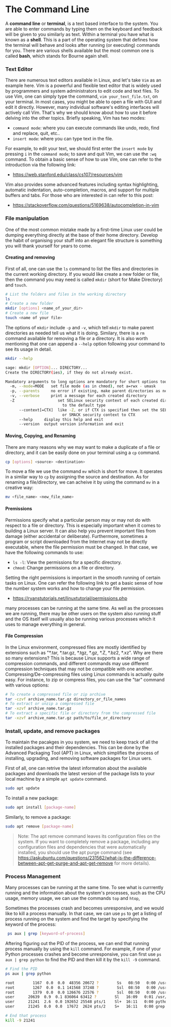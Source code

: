 # The Command Line

A **command line** or **terminal**, is a text based interface to the system. You are able to enter commands by typing them on the keyboard and feedback will be given to you similarly as text. Within a terminal you have what is known as a **shell**. This is a part of the operating system that defines how the terminal will behave and looks after running (or executing) commands for you. There are various shells available but the most common one is called **bash**, which stands for Bourne again shell.

### Text Editor

There are numerous text editors available in Linux, and let's take `Vim` as an example here. Vim is a powerful and flexible text editor that is widely used by programmers and system administrators to edit code and text files. To use Vim, one can simply type the command, `vim your_text_file.txt`, on your terminal. In most cases, you might be able to open a file with GUI and edit it directly. However, many individual software's editing interfaces will actively call Vim. That's why we should know about how to use it before delving into the other topics. Briefly speaking, Vim has two modes:

* `command mode`: where you can execute commands like undo, redo, find and replace, quit, etc..
* `insert mode`: where you can type text in the file.

For example, to edit your text, we should first enter the `insert mode` by pressing `i` in the `command mode`; to save and quit Vim, we can use the `:wq` command. To obtain a basic sense of how to use Vim, one can refer to the introduction via the following link: 
- https://web.stanford.edu/class/cs107/resources/vim 


Vim also provides some advanced features including syntax highlighting, automatic indentation, auto-completion, macros, and support for multiple buffers and tabs. For those who are interested in can refer to this post:
- https://stackoverflow.com/questions/5169638/autocompletion-in-vim


### File manipulation
One of the most common mistake made by a first-time Linux user could be dumping everything directly at the base of their home directory. Develop the habit of organising your stuff into an elegant file structure is something you will thank yourself for years to come.

#### Creating and removing
First of all, one can use the `ls` command to list the files and directories in the current working directory. If you would like create a new folder or file, then the command you may need is called `mkdir` (short for Make Directory) and `touch`.
```sh
# List the folders and files in the working directory
ls
# Create a new folder
mkdir [options] <name_of_your_dir>
# Create a new file
touch <name of your file>
```
The options of `mkdir` include `-p` and `-v`, which tell `mkdir` to make parent directories as needed  tell us what it is doing. Similary, there is a `rm` command available for removing a file or a directory. It is also worth mentioning that one can append a `--help` option following your command to see its usage in detail.
```sh
mkdir --help

sage: mkdir [OPTION]... DIRECTORY...
Create the DIRECTORY(ies), if they do not already exist.

Mandatory arguments to long options are mandatory for short options too.
  -m, --mode=MODE   set file mode (as in chmod), not a=rwx - umask
  -p, --parents     no error if existing, make parent directories as needed
  -v, --verbose     print a message for each created directory
  -Z                   set SELinux security context of each created directory
                         to the default type
      --context[=CTX]  like -Z, or if CTX is specified then set the SELinux
                         or SMACK security context to CTX
      --help     display this help and exit
      --version  output version information and exit

```


#### Moving, Copying, and Renaming 
There are many reasons why we may want to make a duplicate of a file or directory, and it can be easily done on your terminal using a `cp` command.
```sh
cp [options] <source> <destination>
```


To move a file we use the command `mv` which is short for move. It operates in a similar way to `cp` by assigning the source and destination. As for renaming a file/directory, we can acheive it by using the command `mv` in a creative way:
```sh
mv <file_name> <new_file_name>
```

#### Premissions
 Permissions specify what a particular person may or may not do with respect to a file or directory. This is especially important when it comes to building a Linux server. It can also help you prevent important files from damage (either accidental or deliberate). Furthermore, sometimes a program or script downloaded from the Internet may not be directly executable, where the file permission must be changed. In that case, we have the following commands to use:

 * `ls -l`: View the permissions for a specific directory.
 * `chmod`: Change permissions on a file or directory.

 Setting the right permissions is important in the smooth running of certain tasks on Linux. One can refer the following link to get a basic sense of how the number system works and how to change your file permission.
 - https://ryanstutorials.net/linuxtutorial/permissions.php


 many processes can be running at the same time. As well as the processes we are running, there may be other users on the system also running stuff and the OS itself will usually also be running various processes which it uses to manage everything in general.

#### File Compression
In the Linux environment, compressed files are mostly identified by extensions such as "*.tar, *.tar.gz, *.tgz, *.gz, *.Z, *.bz2, *.xz". Why are there so many extensions? This is because Linux supports a wide range of compression commands, and different commands may use different compression techniques that may not be compatible with one another. Compressing/De-compressing files using Linux commands is actually quite easy. For instance, to zip or compress files, you can use the "tar" command with various options:
```sh
# To create a compressed file or zip archive
tar -czvf archive_name.tar.gz directory_or_file_names
# To extract or unzip a compressed file
tar -xzvf archive_name.tar.gz
# To extract a specific file or directory from the compressed file
tar -xzvf archive_name.tar.gz path/to/file_or_directory
```

### Install, update, and remove packages
To maintain the pacakges in you system, we need to keep track of all the installed packages and their dependencies. This can be done by the Advanced Packaging Tool (APT) in Linux, which simplifies the process of installing, upgrading, and removing software packages for Linux uers.

First of all, one can retrive the latest information about the available packages and downloads the latest version of the package lists to your local machine by a simple `apt update` command.
```sh
sudo apt update 
```
To install a new package:  
```sh
sudo apt install [package-name]
```

Similarly, to remove a package:
```sh
sudo apt remove [package-name]
```

>Note: The apt remove command leaves its configuration files on the system. If you want to completely remove a package, including any configuration files and dependencies that were automatically installed, you should use the apt purge command (see https://askubuntu.com/questions/231562/what-is-the-difference-between-apt-get-purge-and-apt-get-remove for more details).

### Process Management
Many processes can be running at the same time. To see what is currrently running and the information about the system's processes, such as the CPU usage, memory usage, we can use the commands `top` and `htop`,

 Sometimes the processes crash and becomes unresponsive, and we would like to kill a process manually. In that case, we can use `ps` to get a listing of process running on the system and find the target by specifying the keyword of the process:
```sh
 ps aux | grep [keyword-of-process]
```
Aftering figuring out the PID of the process, we can end that running process manually by using the `kill` command. For example, if one of your Python processes crashes and become unresponsive, you can first use `ps aux | grep python` to find the PID and then kill it by the `kill -9` command.
```sh
# Find the PID
ps aux | grep python

root        1167  0.0  0.0  48356 20672 ?        Ss   08:50   0:00 /usr/bin/python3 /usr/bin/networkd-dispatcher --run-startup-triggers
root        1267  0.0  0.1 141568 37248 ?        Ssl  08:50   0:00 /usr/bin/python3 /usr/sbin/firewalld --nofork --nopid
root        1379  0.0  0.0 126676 22576 ?        Ssl  08:50   0:00 /usr/bin/python3 /usr/share/unattended-upgrades/unattended-upgrade-shutdown --wait-for-signal
user      20639  0.9  0.1 836064 63412 ?        Sl   16:09   0:01 /usr/bin/python3 /usr/bin/x-terminal-emulator
user      21241  2.6  0.0 192652 25548 pts/1    Sl+  16:11   0:00 python order.py --config_path ../config.yaml --id 3
user      21245  0.0  0.0  17672  2624 pts/2    S+   16:11   0:00 grep --color=auto python
```

```sh
# End that process
kill -9 21241
```





